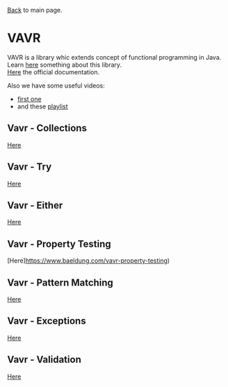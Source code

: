 
[Back](../README.md) to main page.

# VAVR

VAVR is a library whic extends concept of functional programming in Java. <br/>
Learn [here](https://www.baeldung.com/vavr) something about this library. <br/>
[Here](https://docs.vavr.io/) the official documentation. <br/>

Also we have some useful videos:
- [first one](https://www.youtube.com/watch?v=2JTlFAjhL3U)
- and these [playlist](https://www.youtube.com/watch?v=ucIkbMYdU14&list=PLF5X0J2bZ_k5fVHsE9gb18llOFKHiZbfP)

## Vavr - Collections
[Here](https://www.baeldung.com/vavr-collections)

## Vavr - Try
[Here](https://www.baeldung.com/vavr-try)

## Vavr - Either
[Here](https://www.baeldung.com/vavr-either)

## Vavr - Property Testing
[Here]https://www.baeldung.com/vavr-property-testing)

## Vavr - Pattern Matching
[Here](https://www.baeldung.com/vavr-pattern-matching)

## Vavr - Exceptions
[Here](https://www.baeldung.com/exceptions-using-vavr)

## Vavr - Validation
[Here](https://www.baeldung.com/vavr-validation-api)
